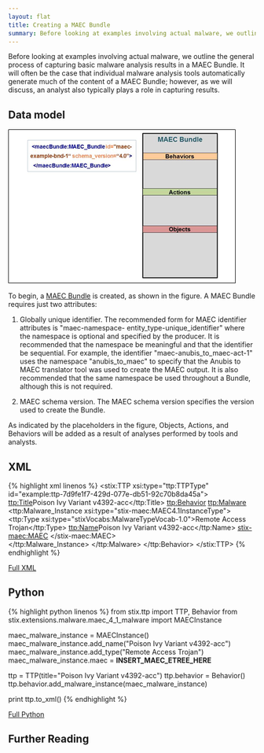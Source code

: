 ```yaml
---
layout: flat
title: Creating a MAEC Bundle
summary: Before looking at examples involving actual malware, we outline the general process of capturing basic malware analysis results in a MAEC Bundle.  It will often be the case that individual malware analysis tools automatically generate much of the content of a MAEC Bundle; however, as we will discuss, an analyst also typically plays a role in capturing results. 
---
```


Before looking at examples involving actual malware, we outline the general process of capturing basic malware analysis results in a MAEC Bundle.  It will often be the case that individual malware analysis tools automatically generate much of the content of a MAEC Bundle; however, as we will discuss, an analyst also typically plays a role in capturing results. 


## Data model

<img src="MAEC_Bundle.png" alt="Empty MAEC Bundle" class="aside-text"/>

To begin, a [MAEC Bundle](/data-model/{{site.current_version}}/maecBundle/BundleType) is created, as shown in the figure.  A MAEC Bundle requires just two attributes:

1.    Globally unique identifier. 
    The recommended form for MAEC identifier attributes is "maec-namespace-   entity_type-unique_identifier" where the namespace is optional and specified by the producer.  It is recommended that the namespace be meaningful and that the identifier be sequential.  For example, the identifier "maec-anubis_to_maec-act-1" uses the namespace "anubis_to_maec" to specify that the Anubis to MAEC translator tool  was used to create the MAEC output.  It is also recommended that the same namespace be used throughout a Bundle, although this is not required.

2.    MAEC schema version. 
    The MAEC schema version specifies the version used to create the Bundle.

As indicated by the placeholders in the figure, Objects, Actions, and Behaviors will be added as a result of analyses performed by tools and analysts.


## XML

{% highlight xml linenos %}
<stix:TTP xsi:type="ttp:TTPType" id="example:ttp-7d9fe1f7-429d-077e-db51-92c70b8da45a">
    <ttp:Title>Poison Ivy Variant v4392-acc</ttp:Title>
    <ttp:Behavior>
        <ttp:Malware>
            <ttp:Malware_Instance xsi:type="stix-maec:MAEC4.1InstanceType">
                <ttp:Type xsi:type="stixVocabs:MalwareTypeVocab-1.0">Remote Access Trojan</ttp:Type>
                <ttp:Name>Poison Ivy Variant v4392-acc</ttp:Name>
                <stix-maec:MAEC>
                    <!-- MAEC Content Here --> 
                </stix-maec:MAEC>                        
            </ttp:Malware_Instance>
        </ttp:Malware>
    </ttp:Behavior>
</stix:TTP>
{% endhighlight %}

[Full XML](malware-characterization-using-maec.xml)

## Python

{% highlight python linenos %}
from stix.ttp import TTP, Behavior
from stix.extensions.malware.maec_4_1_malware import MAECInstance

maec_malware_instance = MAECInstance()
maec_malware_instance.add_name("Poison Ivy Variant v4392-acc")
maec_malware_instance.add_type("Remote Access Trojan")
maec_malware_instance.maec = __INSERT_MAEC_ETREE_HERE__

ttp = TTP(title="Poison Ivy Variant v4392-acc")
ttp.behavior = Behavior()
ttp.behavior.add_malware_instance(maec_malware_instance)

print ttp.to_xml()
{% endhighlight %}

[Full Python](malware-characterization-using-maec.py)

## Further Reading

